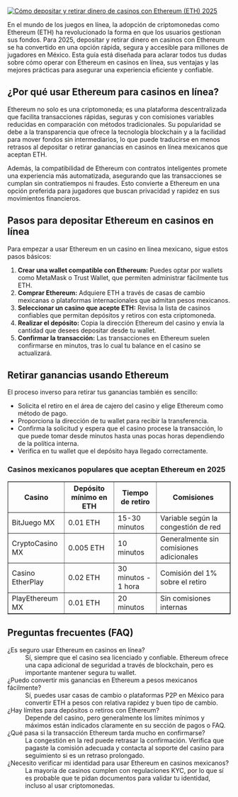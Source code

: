 [![Cómo depositar y retirar dinero de casinos con Ethereum (ETH) 2025](https://123-caf.pages.dev/gitsignup.png)](https://vrmoo.ru/Bt82HjjY)

<div>   <p>En el mundo de los juegos en línea, la adopción de criptomonedas como Ethereum (ETH) ha revolucionado la forma en que los usuarios gestionan sus fondos. Para 2025, depositar y retirar dinero en casinos con Ethereum se ha convertido en una opción rápida, segura y accesible para millones de jugadores en México. Esta guía está diseñada para aclarar todos tus dudas sobre cómo operar con Ethereum en casinos en línea, sus ventajas y las mejores prácticas para asegurar una experiencia eficiente y confiable.</p>  <h2>¿Por qué usar Ethereum para casinos en línea?</h2>   <p>Ethereum no solo es una criptomoneda; es una plataforma descentralizada que facilita transacciones rápidas, seguras y con comisiones variables reducidas en comparación con métodos tradicionales. Su popularidad se debe a la transparencia que ofrece la tecnología blockchain y a la facilidad para mover fondos sin intermediarios, lo que puede traducirse en menos retrasos al depositar o retirar ganancias en casinos en línea mexicanos que aceptan ETH.</p>    <p>Además, la compatibilidad de Ethereum con contratos inteligentes promete una experiencia más automatizada, asegurando que las transacciones se cumplan sin contratiempos ni fraudes. Esto convierte a Ethereum en una opción preferida para jugadores que buscan privacidad y rapidez en sus movimientos financieros.</p>  <h2>Pasos para depositar Ethereum en casinos en línea</h2>   <p>Para empezar a usar Ethereum en un casino en línea mexicano, sigue estos pasos básicos:</p>   <ol>     <li><strong>Crear una wallet compatible con Ethereum:</strong> Puedes optar por wallets como MetaMask o Trust Wallet, que permiten administrar fácilmente tus ETH.</li>     <li><strong>Comprar Ethereum:</strong> Adquiere ETH a través de casas de cambio mexicanas o plataformas internacionales que admitan pesos mexicanos.</li>     <li><strong>Seleccionar un casino que acepte ETH:</strong> Revisa la lista de casinos confiables que permitan depósitos y retiros con esta criptomoneda.</li>     <li><strong>Realizar el depósito:</strong> Copia la dirección Ethereum del casino y envía la cantidad que desees depositar desde tu wallet.</li>     <li><strong>Confirmar la transacción:</strong> Las transacciones en Ethereum suelen confirmarse en minutos, tras lo cual tu balance en el casino se actualizará.</li>   </ol>  <h2>Retirar ganancias usando Ethereum</h2>   <p>El proceso inverso para retirar tus ganancias también es sencillo:</p>   <ul>     <li>Solicita el retiro en el área de cajero del casino y elige Ethereum como método de pago.</li>     <li>Proporciona la dirección de tu wallet para recibir la transferencia.</li>     <li>Confirma la solicitud y espera que el casino procese la transacción, lo que puede tomar desde minutos hasta unas pocas horas dependiendo de la política interna.</li>     <li>Verifica en tu wallet que el depósito haya llegado correctamente.</li>   </ul>  <h3>Casinos mexicanos populares que aceptan Ethereum en 2025</h3>   <table border="1" cellpadding="5" cellspacing="0">     <thead>       <tr>         <th>Casino</th>         <th>Depósito mínimo en ETH</th>         <th>Tiempo de retiro</th>         <th>Comisiones</th>       </tr>     </thead>     <tbody>       <tr>         <td>BitJuego MX</td>         <td>0.01 ETH</td>         <td>15-30 minutos</td>         <td>Variable según la congestión de red</td>       </tr>       <tr>         <td>CryptoCasino MX</td>         <td>0.005 ETH</td>         <td>10 minutos</td>         <td>Generalmente sin comisiones adicionales</td>       </tr>       <tr>         <td>Casino EtherPlay</td>         <td>0.02 ETH</td>         <td>30 minutos - 1 hora</td>         <td>Comisión del 1% sobre el retiro</td>       </tr>       <tr>         <td>PlayEthereum MX</td>         <td>0.01 ETH</td>         <td>20 minutos</td>         <td>Sin comisiones internas</td>       </tr>     </tbody>   </table>    <h2>Preguntas frecuentes (FAQ)</h2>   <dl>     <dt>¿Es seguro usar Ethereum en casinos en línea?</dt>     <dd>Sí, siempre que el casino sea licenciado y confiable. Ethereum ofrece una capa adicional de seguridad a través de blockchain, pero es importante mantener segura tu wallet.</dd>        <dt>¿Puedo convertir mis ganancias en Ethereum a pesos mexicanos fácilmente?</dt>     <dd>Sí, puedes usar casas de cambio o plataformas P2P en México para convertir ETH a pesos con relativa rapidez y buen tipo de cambio.</dd>        <dt>¿Hay límites para depósitos o retiros con Ethereum?</dt>     <dd>Depende del casino, pero generalmente los límites mínimos y máximos están indicados claramente en su sección de pagos o FAQ.</dd>        <dt>¿Qué pasa si la transacción Ethereum tarda mucho en confirmarse?</dt>     <dd>La congestión en la red puede retrasar la confirmación. Verifica que pagaste la comisión adecuada y contacta al soporte del casino para seguimiento si es un retraso prolongado.</dd>        <dt>¿Necesito verificar mi identidad para usar Ethereum en casinos mexicanos?</dt>     <dd>La mayoría de casinos cumplen con regulaciones KYC, por lo que sí es probable que te pidan documentos para validar tu identidad, incluso al usar criptomonedas.</dd>   </dl>   </div>